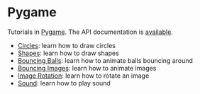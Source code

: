 # Pygame

Tutorials in [Pygame](https://www.pygame.org). The API documentation is [available](https://www.pygame.org/docs/).

* [Circles](draw-circles.py): learn how to draw circles
* [Shapes](draw-shapes.py): learn how to draw shapes
* [Bouncing Balls](bouncing-balls.py): learn how to animate balls bouncing around
* [Bouncing Images](bouncing-image.py): learn how to animate images
* [Image Rotation](image-rotation.py): learn how to rotate an image
* [Sound](bouncing-image-with-sound.py): learn how to play sound